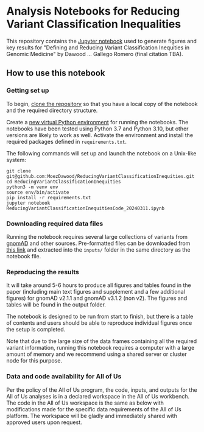 # Analysis Notebooks for Reducing Variant Classification Inequalities

This repository contains the [Jupyter notebook](https://jupyter.org/) used to generate figures and key results for
"Defining and Reducing Variant Classification Inequities in Genomic Medicine" by Dawood ... Gallego Romero 
(final citation TBA).

## How to use this notebook

### Getting set up

To begin, 
[clone the repository](https://docs.github.com/en/repositories/creating-and-managing-repositories/cloning-a-repository)
so that you have a local copy of the notebook and the required directory structure.

Create a [new virtual Python environment](https://docs.python.org/3/library/venv.html) for running the notebooks.
The notebooks have been tested using Python 3.7 and Python 3.10, but other versions are likely to work as well.
Activate the environment and install the required packages defined in `requirements.txt`.

The following commands will set up and launch the notebook on a Unix-like system:

```
git clone git@github.com:MoezDawood/ReducingVariantClassificationInequities.git
cd ReducingVariantClassificationInequities
python3 -m venv env
source env/bin/activate
pip install -r requirements.txt
jupyter notebook ReducingVariantClassificationInequitiesCode_20240311.ipynb
```

### Downloading required data files

Running the notebook requires several large collections of variants from [gnomAD](https://gnomad.broadinstitute.org/)
and other sources.
Pre-formatted files can be downloaded from 
[this link](https://drive.google.com/drive/folders/1cdXoB0AMPCO0dWH_6Eff1smtCd5i5YPB?usp=drive_link)
and extracted into the `inputs/` folder in the same directory as the notebook file.

### Reproducing the results

It will take around 5-6 hours to produce all figures and tables found in the paper
(including main text figures and supplement and a few additional figures) for gnomAD v2.1.1 and gnomAD v3.1.2 (non v2).
The figures and tables will be found in the output folder.

The notebook is designed to be run from start to finish, 
but there is a table of contents and users should be able to reproduce individual figures once the setup is completed.

Note that due to the large size of the data frames containing all the required variant information,
running this notebook requires a computer with a large amount of memory and we recommend using a shared server or cluster node for this purpose.

### Data and code availability for All of Us

Per the policy of the All of Us program, the code, inputs, and outputs for the All of Us analyses is in a declared workspace in the All of Us workbench.
The code in the All of Us workspace is the same as below with modifications made for the specific data requirements of the All of Us platform.
The workspace will be gladly and immediately shared with approved users upon request.
